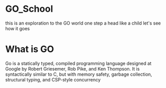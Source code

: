# GO_School
this is an exploration to the GO world one step a head like a child let's see how it goes 
# What is GO 
Go is a statically typed, compiled programming language designed at Google by Robert Griesemer, Rob Pike, and Ken Thompson. It is syntactically similar to C, but with memory safety, garbage collection, structural typing, and CSP-style concurrency